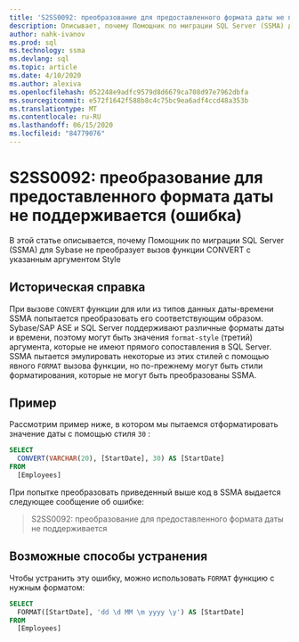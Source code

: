 ```yaml
---
title: 'S2SS0092: преобразование для предоставленного формата даты не поддерживается (ошибка)'
description: Описывает, почему Помощник по миграции SQL Server (SSMA) для Sybase не преобразует вызов функции CONVERT с указанным аргументом Style.
author: nahk-ivanov
ms.prod: sql
ms.technology: ssma
ms.devlang: sql
ms.topic: article
ms.date: 4/10/2020
ms.author: alexiva
ms.openlocfilehash: 052248e9adfc9579d8d6679ca708d97e7962dbfa
ms.sourcegitcommit: e572f1642f588b8c4c75bc9ea6adf4ccd48a353b
ms.translationtype: MT
ms.contentlocale: ru-RU
ms.lasthandoff: 06/15/2020
ms.locfileid: "84779076"
---
```

# <a name="s2ss0092-the-conversion-for-provided-date-format-is-not-supported-error"></a>S2SS0092: преобразование для предоставленного формата даты не поддерживается (ошибка)

В этой статье описывается, почему Помощник по миграции SQL Server (SSMA) для Sybase не преобразует вызов функции CONVERT с указанным аргументом Style

## <a name="background"></a>Историческая справка

При вызове `CONVERT` функции для или из типов данных даты-времени SSMA попытается преобразовать его соответствующим образом. Sybase/SAP ASE и SQL Server поддерживают различные форматы даты и времени, поэтому могут быть значения `format-style` (третий) аргумента, которые не имеют прямого сопоставления в SQL Server. SSMA пытается эмулировать некоторые из этих стилей с помощью явного `FORMAT` вызова функции, но по-прежнему могут быть стили форматирования, которые не могут быть преобразованы SSMA.

## <a name="example"></a>Пример

Рассмотрим пример ниже, в котором мы пытаемся отформатировать значение даты с помощью стиля `30` :

```sql
SELECT
  CONVERT(VARCHAR(20), [StartDate], 30) AS [StartDate]
FROM
  [Employees]
```

При попытке преобразовать приведенный выше код в SSMA выдается следующее сообщение об ошибке:

> S2SS0092: преобразование для предоставленного формата даты не поддерживается

## <a name="possible-remedies"></a>Возможные способы устранения

Чтобы устранить эту ошибку, можно использовать `FORMAT` функцию с нужным форматом:

```sql
SELECT
  FORMAT([StartDate], 'dd \d MM \m yyyy \y') AS [StartDate]
FROM
  [Employees]
```
